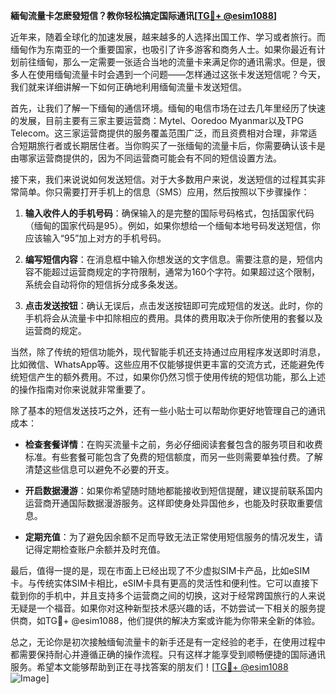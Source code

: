 **緬甸流量卡怎麽發短信？教你轻松搞定国际通讯[[TG💪+ @esim1088](https://t.me/s/esim1088)]**

近年来，随着全球化的加速发展，越来越多的人选择出国工作、学习或者旅行。而缅甸作为东南亚的一个重要国家，也吸引了许多游客和商务人士。如果你最近有计划前往缅甸，那么一定需要一张适合当地的流量卡来满足你的通讯需求。但是，很多人在使用缅甸流量卡时会遇到一个问题——怎样通过这张卡发送短信呢？今天，我们就来详细讲解一下如何正确地利用缅甸流量卡发送短信。

首先，让我们了解一下缅甸的通信环境。缅甸的电信市场在过去几年里经历了快速的发展，目前主要有三家主要运营商：Mytel、Ooredoo Myanmar以及TPG Telecom。这三家运营商提供的服务覆盖范围广泛，而且资费相对合理，非常适合短期旅行者或长期居住者。当你购买了一张缅甸的流量卡后，你需要确认该卡是由哪家运营商提供的，因为不同运营商可能会有不同的短信设置方法。

接下来，我们来说说如何发送短信。对于大多数用户来说，发送短信的过程其实非常简单。你只需要打开手机上的信息（SMS）应用，然后按照以下步骤操作：

1. **输入收件人的手机号码**：确保输入的是完整的国际号码格式，包括国家代码（缅甸的国家代码是95）。例如，如果你想给一个缅甸本地号码发送短信，你应该输入“95”加上对方的手机号码。
   
2. **编写短信内容**：在消息框中输入你想发送的文字信息。需要注意的是，短信内容不能超过运营商规定的字符限制，通常为160个字符。如果超过这个限制，系统会自动将你的短信拆分成多条发送。

3. **点击发送按钮**：确认无误后，点击发送按钮即可完成短信的发送。此时，你的手机将会从流量卡中扣除相应的费用。具体的费用取决于你所使用的套餐以及运营商的规定。

当然，除了传统的短信功能外，现代智能手机还支持通过应用程序发送即时消息，比如微信、WhatsApp等。这些应用不仅能够提供更丰富的交流方式，还能避免传统短信产生的额外费用。不过，如果你仍然习惯于使用传统的短信功能，那么上述的操作指南对你来说就非常重要了。

除了基本的短信发送技巧之外，还有一些小贴士可以帮助你更好地管理自己的通讯成本：

- **检查套餐详情**：在购买流量卡之前，务必仔细阅读套餐包含的服务项目和收费标准。有些套餐可能包含了免费的短信额度，而另一些则需要单独付费。了解清楚这些信息可以避免不必要的开支。
  
- **开启数据漫游**：如果你希望随时随地都能接收到短信提醒，建议提前联系国内运营商开通国际数据漫游服务。这样即使身处异国他乡，也能及时获取重要信息。

- **定期充值**：为了避免因余额不足而导致无法正常使用短信服务的情况发生，请记得定期检查账户余额并及时充值。

最后，值得一提的是，现在市面上已经出现了不少虚拟SIM卡产品，比如eSIM卡。与传统实体SIM卡相比，eSIM卡具有更高的灵活性和便利性。它可以直接下载到你的手机中，并且支持多个运营商之间的切换，这对于经常跨国旅行的人来说无疑是一个福音。如果你对这种新型技术感兴趣的话，不妨尝试一下相关的服务提供商，如TG💪+ @esim1088，他们提供的解决方案或许能为你带来全新的体验。

总之，无论你是初次接触缅甸流量卡的新手还是有一定经验的老手，在使用过程中都需要保持耐心并遵循正确的操作流程。只有这样才能享受到顺畅便捷的国际通讯服务。希望本文能够帮助到正在寻找答案的朋友们！[[TG💪+ @esim1088](https://t.me/s/esim1088) ![Image](https://i.postimg.cc/4NQfJmqS/Snipaste-2025-05-13-00-14-12.png)]